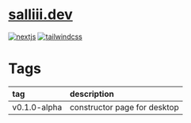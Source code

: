 # [salliii.dev](https://salliii.dev/)
[![nextjs][badge-nextjs]][url-nextjs]
[![tailwindcss][badge-tailwindcss]][url-tailwindcss]

# Tags
| tag | description |
| :-- | :---------- |
| v0.1.0-alpha | constructor page for desktop |

<!-- badge -->
[badge-nextjs]: https://img.shields.io/badge/next.js-000000?style=for-the-badge&logo=nextdotjs&logoColor=white
[badge-tailwindcss]: https://img.shields.io/badge/tailwindcss-%2338B2AC.svg?style=for-the-badge&logo=tailwind-css&logoColor=white

<!-- url -->
[url-nextjs]: https://nextjs.org/
[url-tailwindcss]: https://tailwindcss.com/
